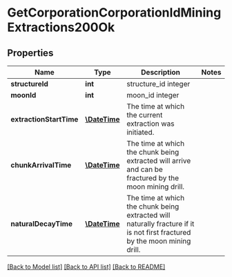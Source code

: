 # GetCorporationCorporationIdMiningExtractions200Ok

## Properties
Name | Type | Description | Notes
------------ | ------------- | ------------- | -------------
**structureId** | **int** | structure_id integer | 
**moonId** | **int** | moon_id integer | 
**extractionStartTime** | [**\DateTime**](\DateTime.md) | The time at which the current extraction was initiated. | 
**chunkArrivalTime** | [**\DateTime**](\DateTime.md) | The time at which the chunk being extracted will arrive and can be fractured by the moon mining drill. | 
**naturalDecayTime** | [**\DateTime**](\DateTime.md) | The time at which the chunk being extracted will naturally fracture if it is not first fractured by the moon mining drill. | 

[[Back to Model list]](../README.md#documentation-for-models) [[Back to API list]](../README.md#documentation-for-api-endpoints) [[Back to README]](../README.md)


